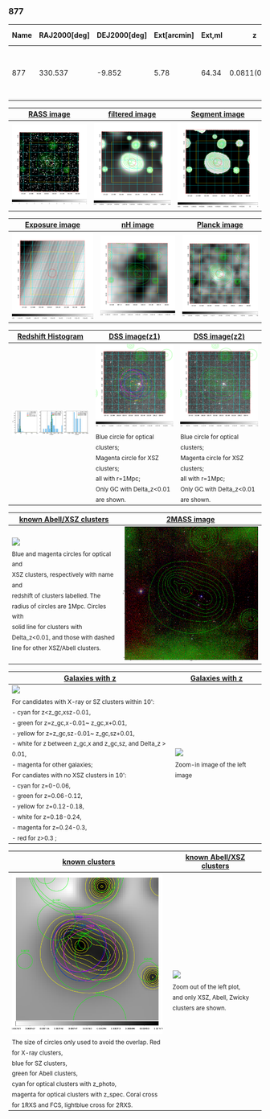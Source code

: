 <div STYLE="page-break-after: always;"></div>

### 877

|Name|RAJ2000[deg]|DEJ2000[deg] |Ext[arcmin]| Ext,ml | z | z_src| C|GC(XSZ,Delta_z<0.01)| GC(OPT,Delta_z<0.01)|GC| R_sig[arcmin] | R500[arcmin] | R500[Mpc]| CRsig[c/s] | CR500[c/s] |L500[1E44 erg/s]|F500[1E-12 erg/s/cm^2]| M500[1E14 Msun]|Tx[keV]|Cnt_sig|Beta|Rc[arcmin]|Comment|Alias|
|---|---|---|---|---|---|------|---|--------|---------|----------|---|---|---|---|---|---|---|---|---|---|---|---|---|---|
|877| 330.537| -9.852| 5.78| 64.34| 0.0811(0.006)| z1, z_xsz| B| L03, MCXC, PSZ2, Tar| A, N| A, C, L03, MCXC, N, PSZ2, Tar, W| 13.188| 9.800| 0.899| 0.307(0.046)| 0.295(0.044)| 0.873(0.090)| 5.374(0.551)| 2.23(0.11)| 3.60(0.12)| 89.9| 0.853(-0.156+0.105)| 11.350(-2.103+1.519)| -| k534|

|[RASS image](../image/877/877_img.pdf)|[filtered image](../image/877/877_fil.pdf)|[Segment image](../image/877/877_seg.pdf)|
|-------------------|--------------------|-------------------|
| <img src="../image/877/877_img.png" width="300">  | <img src="../image/877/877_fil.png" width="300">   | <img src="../image/877/877_seg.png" width="300">  |

|[Exposure image](../image/877/877_mex.pdf)| [nH image](../image/877/877_nh.pdf)| [Planck image](../image/877/877_p.pdf)|
|-------------------|--------------------|-------------------|
|<img src="../image/877/877_mex.png" width="300">   | <img src="../image/877/877_nh.png" width="300">    | <img src="../image/877/877_p.png" width="300"> |

|[Redshift Histogram](../image/877/877_zg.pdf) | [DSS image(z1)](../image/877/877_dss_z1.pdf)      |  [DSS image(z2)](../image/877/877_dss_z2.pdf)    |
|-------------------|--------------------|-------------------|
|<img src="../image/877/877_zg.png" width="300"> |<img src="../image/877/877_dss_z1.png" width="300"> <sub><br>Blue circle for optical clusters; <br>Magenta circle for XSZ clusters; <br>all with r=1Mpc; <br>Only GC with Delta_z<0.01 are shown. </sub>| <img src="../image/877/877_dss_z2.png" width="300"><sub><br>Blue circle for optical clusters; <br>Magenta circle for XSZ clusters; <br>all with r=1Mpc; <br>Only GC with Delta_z<0.01 are shown. </sub> |

|[known Abell/XSZ clusters](../image/877/877_m.pdf) | [2MASS image](../image/877/877_2mass.pdf)      |
|-------------------|-------------------|
|<img src=../image/877/877_m.png width="300"> <br><sub>Blue and magenta circles for optical and <br>XSZ clusters, respectively with name and <br>redshift of clusters labelled. The <br>radius of circles are 1Mpc. Circles with <br>solid line for clusters with <br>Delta_z<0.01, and those with dashed <br>line for other XSZ/Abell clusters.        </sub>|<img src="../image/877/877_2mass.png" width="300">  |

|[Galaxies with z](../image/877/877_opt_ned.pdf) |[Galaxies with z](../image/877/877_opt_ned_zoom.pdf) |
|-------------------|-------------------|
| <img src=../image/877/877_opt_ned.png width="300"> <br><sub> For candidates with X-ray or SZ clusters within 10': <br> - cyan for z<z_gc,xsz-0.01, <br> - green for z=z_gc,x-0.01~ z_gc,x+0.01, <br> - yellow for z=z_gc,sz-0.01~ z_gc,sz+0.01, <br> - white for z between z_gc,x and z_gc,sz, and Delta_z > 0.01, <br> - magenta for other galaxies; <br>For candiates with no XSZ clusters in 10': <br> - cyan for z=0-0.06, <br> - green for z=0.06-0.12, <br> - yellow for z=0.12-0.18, <br> - white for z=0.18-0.24, <br> - magenta for z=0.24-0.3, <br> - red for z>0.3 ;  </sub>|<img src=../image/877/877_opt_ned_zoom.png width="300">  <br><sub> Zoom-in image of the left image</sub>|

|[known clusters](../image/877/877_gc.pdf) |[known Abell/XSZ clusters](../image/877/877_gc_large.pdf) |
|-------------------|-------------------|
| <img src=../image/877/877_gc.png width="300"> <br><sub> The size of circles only used to avoid the overlap. Red for X-ray clusters, <br> blue for SZ clusters, <br> green for Abell clusters, <br> cyan for optical clusters with z_photo, <br> magenta for optical clusters with z_spec. Coral cross for 1RXS and FCS, lightblue cross for 2RXS. </sub>|<img src=../image/877/877_gc_large.png width="300"> <br><sub> Zoom out of the left plot, <br> and only XSZ, Abell, Zwicky clusters are shown. </sub> |



